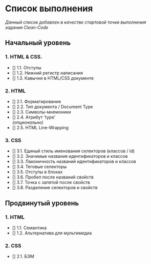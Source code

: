 # Список выполнения

*Данный список добавлен в качестве стартовой точки выполнения задания Clean-Code*

## Начальный уровень

### 1. HTML & CSS. 

- [] 1.1. Отступы
- [] 1.2. Нижний регистр написания
- [] 1.3. Кавычки в HTML/CSS документе

### 2. HTML

- [] 2.1. Форматирование
- [] 2.2. Тип документа / Document Type
- [] 2.3. Символы-мнемоники
- [] 2.4. Атрибут 'type'  
*(опционально)*  
- [] 2.5. HTML Line-Wrapping

### 3. CSS

- [] 3.1. Единый стиль именования селекторов (классов / id)
- [] 3.2. Значимые названия идентификаторов и классов
- [] 3.3. Лаконичность названий идентификаторов и классов
- [] 3.4. Теговые селекторы
- [] 3.5. Отступы в блоках
- [] 3.6. Пробел после названий свойств
- [] 3.7. Точка с запятой после свойств
- [] 3.8. Разделение селекторов и свойств

## Продвинутый уровень

### 1. HTML

- [] 1.1. Семантика
- [] 1.2. Альтернатива для мультимедиа

### 2. CSS

- [] 2.1. БЭМ